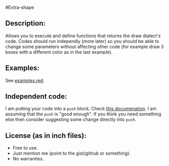 #Extra-shape

## Description:
Allows you to execute and define functions that returns the draw dialect's code. Codes should run independly (more later) so you should be able to change some parameters without affecting other code (for example draw 3 boxes with a different color as in the last example).

## Examples:
See [examples.red](/examples.red).

## Independent code:
I am putting your code into a `push` block. Check [this documenation](https://github.com/red/docs/blob/master/en/draw.adoc#push). I am assuming that the `push` is "good enough". If you think you need something else then consider suggesting some change directly into `push`.

## License (as in inch files):      
- Free to use.
- Just mention me (point to the gist/github or something).
- No warranties.